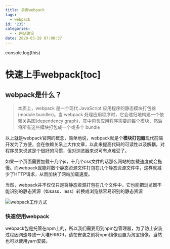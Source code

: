 ```yaml
---
title: 手撕webpack
tags:
  - webpack
id: '235'
categories:
  - - 网站建设
date: 2020-03-28 07:08:37
---
```


console.log(this)

# 快速上手webpack\[toc\]

## webpack是什么？

> 本质上，webpack 是一个现代 JavaScript 应用程序的静态模块打包器(module bundler)。当 webpack 处理应用程序时，它会递归地构建一个依赖关系图(dependency graph)，其中包含应用程序需要的每个模块，然后将所有这些模块打包成一个或多个 bundle

以上就是webpack官网的概念，简单地说，webpack就是个**模块打包器**现代前端开发为了方便，会在依赖关系上大作文章，以此来提高代码的可读性以及解耦。对程序员来说这是个很好的习惯，但对浏览器来说可有点难受了。

如果一个页面需要加载十几个js，十几个css文件的话那么网站的加载速度就会拖慢。而webpack就能将数个静态资源文件打包在几个静态资源文件中，这样就减少了HTTP请求，从而加快了网站加载速度。

当然，webpack并不仅仅只是将静态资源打包在几个文件中，它也能把浏览器不能识别的静态资源（如sass，less）转换成浏览器容易识别的静态资源

![webpack工作方式](https://i.loli.net/2020/03/28/ZtLJEKXfYbTDISW.png)

### 快速使用webpack

webpack包是托管在npm上的，所以我们需要用到npm包管理器，为了防止安装过程因网速导致一大堆ERROR，请在安装之前将npm镜像设置为淘宝镜像。当然也可以使用yarn安装。